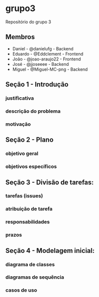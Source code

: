 # grupo3
Repositório do grupo 3

## Membros 
* Daniel - @danielufg - Backend
* Eduardo - @Eddclement - Frontend
* João - @joao-araujo22 - Frontend
* José - @jjoseeee - Backend
* Miguel - @Miguel-MC-png - Backend

## Seção 1 - Introdução

### justificativa

### descrição do problema

### motivação

## Seção 2 - Plano

### objetivo geral 

### objetivos específicos

## Seção 3 - Divisão de tarefas:

### tarefas (issues)

### atribuição de tarefa

### responsabilidades 

### prazos

## Seção 4 - Modelagem inicial: 

### diagrama de classes 

### diagramas de sequência

### casos de uso
